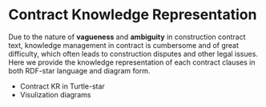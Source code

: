 # Contract Knowledge Representation
Due to the nature of **vagueness** and **ambiguity** in construction contract text, knowledge management in contract is cumbersome and of great difficulty, which often leads to construction disputes and other legal issues. 
Here we provide the knowledge representation of each contract clauses in both RDF-star language and diagram form.
* Contract KR in Turtle-star
* Visulization diagrams
